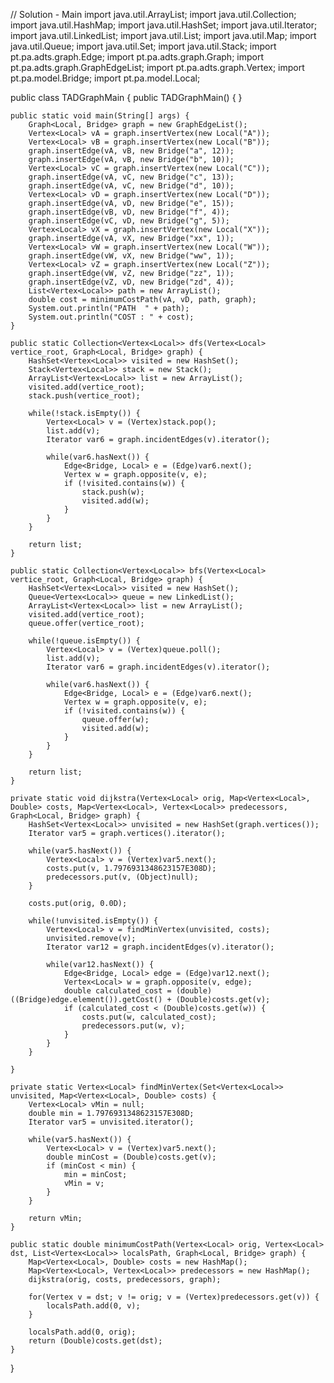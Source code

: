 // Solution - Main 
import java.util.ArrayList;
import java.util.Collection;
import java.util.HashMap;
import java.util.HashSet;
import java.util.Iterator;
import java.util.LinkedList;
import java.util.List;
import java.util.Map;
import java.util.Queue;
import java.util.Set;
import java.util.Stack;
import pt.pa.adts.graph.Edge;
import pt.pa.adts.graph.Graph;
import pt.pa.adts.graph.GraphEdgeList;
import pt.pa.adts.graph.Vertex;
import pt.pa.model.Bridge;
import pt.pa.model.Local;

public class TADGraphMain {
    public TADGraphMain() {
    }

    public static void main(String[] args) {
        Graph<Local, Bridge> graph = new GraphEdgeList();
        Vertex<Local> vA = graph.insertVertex(new Local("A"));
        Vertex<Local> vB = graph.insertVertex(new Local("B"));
        graph.insertEdge(vA, vB, new Bridge("a", 12));
        graph.insertEdge(vA, vB, new Bridge("b", 10));
        Vertex<Local> vC = graph.insertVertex(new Local("C"));
        graph.insertEdge(vA, vC, new Bridge("c", 13));
        graph.insertEdge(vA, vC, new Bridge("d", 10));
        Vertex<Local> vD = graph.insertVertex(new Local("D"));
        graph.insertEdge(vA, vD, new Bridge("e", 15));
        graph.insertEdge(vB, vD, new Bridge("f", 4));
        graph.insertEdge(vC, vD, new Bridge("g", 5));
        Vertex<Local> vX = graph.insertVertex(new Local("X"));
        graph.insertEdge(vA, vX, new Bridge("xx", 1));
        Vertex<Local> vW = graph.insertVertex(new Local("W"));
        graph.insertEdge(vW, vX, new Bridge("ww", 1));
        Vertex<Local> vZ = graph.insertVertex(new Local("Z"));
        graph.insertEdge(vW, vZ, new Bridge("zz", 1));
        graph.insertEdge(vZ, vD, new Bridge("zd", 4));
        List<Vertex<Local>> path = new ArrayList();
        double cost = minimumCostPath(vA, vD, path, graph);
        System.out.println("PATH  " + path);
        System.out.println("COST : " + cost);
    }

    public static Collection<Vertex<Local>> dfs(Vertex<Local> vertice_root, Graph<Local, Bridge> graph) {
        HashSet<Vertex<Local>> visited = new HashSet();
        Stack<Vertex<Local>> stack = new Stack();
        ArrayList<Vertex<Local>> list = new ArrayList();
        visited.add(vertice_root);
        stack.push(vertice_root);

        while(!stack.isEmpty()) {
            Vertex<Local> v = (Vertex)stack.pop();
            list.add(v);
            Iterator var6 = graph.incidentEdges(v).iterator();

            while(var6.hasNext()) {
                Edge<Bridge, Local> e = (Edge)var6.next();
                Vertex w = graph.opposite(v, e);
                if (!visited.contains(w)) {
                    stack.push(w);
                    visited.add(w);
                }
            }
        }

        return list;
    }

    public static Collection<Vertex<Local>> bfs(Vertex<Local> vertice_root, Graph<Local, Bridge> graph) {
        HashSet<Vertex<Local>> visited = new HashSet();
        Queue<Vertex<Local>> queue = new LinkedList();
        ArrayList<Vertex<Local>> list = new ArrayList();
        visited.add(vertice_root);
        queue.offer(vertice_root);

        while(!queue.isEmpty()) {
            Vertex<Local> v = (Vertex)queue.poll();
            list.add(v);
            Iterator var6 = graph.incidentEdges(v).iterator();

            while(var6.hasNext()) {
                Edge<Bridge, Local> e = (Edge)var6.next();
                Vertex w = graph.opposite(v, e);
                if (!visited.contains(w)) {
                    queue.offer(w);
                    visited.add(w);
                }
            }
        }

        return list;
    }

    private static void dijkstra(Vertex<Local> orig, Map<Vertex<Local>, Double> costs, Map<Vertex<Local>, Vertex<Local>> predecessors, Graph<Local, Bridge> graph) {
        HashSet<Vertex<Local>> unvisited = new HashSet(graph.vertices());
        Iterator var5 = graph.vertices().iterator();

        while(var5.hasNext()) {
            Vertex<Local> v = (Vertex)var5.next();
            costs.put(v, 1.7976931348623157E308D);
            predecessors.put(v, (Object)null);
        }

        costs.put(orig, 0.0D);

        while(!unvisited.isEmpty()) {
            Vertex<Local> v = findMinVertex(unvisited, costs);
            unvisited.remove(v);
            Iterator var12 = graph.incidentEdges(v).iterator();

            while(var12.hasNext()) {
                Edge<Bridge, Local> edge = (Edge)var12.next();
                Vertex<Local> w = graph.opposite(v, edge);
                double calculated_cost = (double)((Bridge)edge.element()).getCost() + (Double)costs.get(v);
                if (calculated_cost < (Double)costs.get(w)) {
                    costs.put(w, calculated_cost);
                    predecessors.put(w, v);
                }
            }
        }

    }

    private static Vertex<Local> findMinVertex(Set<Vertex<Local>> unvisited, Map<Vertex<Local>, Double> costs) {
        Vertex<Local> vMin = null;
        double min = 1.7976931348623157E308D;
        Iterator var5 = unvisited.iterator();

        while(var5.hasNext()) {
            Vertex<Local> v = (Vertex)var5.next();
            double minCost = (Double)costs.get(v);
            if (minCost < min) {
                min = minCost;
                vMin = v;
            }
        }

        return vMin;
    }

    public static double minimumCostPath(Vertex<Local> orig, Vertex<Local> dst, List<Vertex<Local>> localsPath, Graph<Local, Bridge> graph) {
        Map<Vertex<Local>, Double> costs = new HashMap();
        Map<Vertex<Local>, Vertex<Local>> predecessors = new HashMap();
        dijkstra(orig, costs, predecessors, graph);

        for(Vertex v = dst; v != orig; v = (Vertex)predecessors.get(v)) {
            localsPath.add(0, v);
        }

        localsPath.add(0, orig);
        return (Double)costs.get(dst);
    }
}
